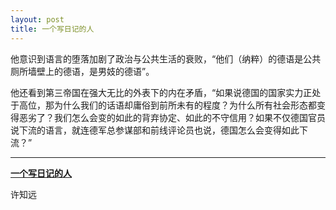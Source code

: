```yaml
---
layout: post
title: 一个写日记的人
---
```


他意识到语言的堕落加剧了政治与公共生活的衰败，“他们（纳粹）的德语是公共厕所墙壁上的德语，是男妓的德语”。

他还看到第三帝国在强大无比的外表下的内在矛盾，“如果说德国的国家实力正处于高位，那为什么我们的话语却庸俗到前所未有的程度？为什么所有社会形态都变得恶劣了？我们怎么会变的如此的背弃协定、如此的不守信用？如果不仅德国官员说下流的语言，就连德军总参谋部和前线评论员也说，德国怎么会变得如此下流？”

---

[**一个写日记的人**](https://mp.weixin.qq.com/s/-BzvQg-HSumUsh3VYt_osA)

许知远